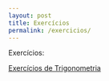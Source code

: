 ```yaml
---
layout: post
title: Exercícios
permalink: /exercicios/
---
```


Exercícios:
<p>
<a href="https://docs.google.com/forms/d/e/1FAIpQLSdouZ5LgDga3AqeIZqGz0buaTo72q08hUzdt9pc5PVK4wH3gQ/viewform?usp=sf_link" target="_blank">Exercícios de Trigonometria</a>
</p>